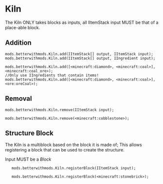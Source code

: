 # Kiln

The Kiln ONLY takes blocks as inputs, all IItemStack input MUST be that of a place-able block.

## Addition

``` 
mods.betterwithmods.Kiln.add(IItemStack[] output, IItemStack input);
mods.betterwithmods.Kiln.add(IItemStack[] output, IIngredient input);
 
mods.betterwithmods.Kiln.add([<minecraft:diamond>, <minecraft:coal>], <minecraft:coal_ore>);
//Only use IIngredients that contain items!
mods.betterwithmods.Kiln.add([<minecraft:diamond>, <minecraft:coal>], <ore:oreCoal>);
```

## Removal

``` 
mods.betterwithmods.Kiln.remove(IItemStack input);
 
mods.betterwithmods.Kiln.remove(<minecraft:cobblestone>);
```

## Structure Block

The Kiln is a multiblock based on the block it is made of; This allows registering a block that can be used to create the structure.

Input MUST be a _Block_

```
   mods.betterwithmods.Kiln.registerBlock(IItemStack input);
   
   mods.betterwithmods.Kiln.registerBlock(<minecraft:stonebrick>);
```